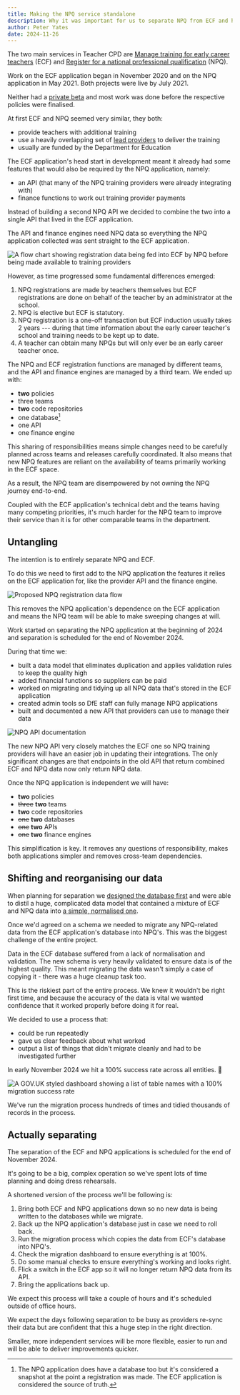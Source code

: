 ```yaml
---
title: Making the NPQ service standalone
description: Why it was important for us to separate NPQ from ECF and how we did it.
author: Peter Yates
date: 2024-11-26
---
```


The two main services in Teacher CPD are [Manage training for early career teachers](https://manage-training-for-early-career-teachers.education.gov.uk/) (ECF) and [Register for a national professional qualification](https://register-national-professional-qualifications.education.gov.uk/) (NPQ).

Work on the ECF application began in November 2020 and on the NPQ application in May 2021. Both projects were live by July 2021.

Neither had a [private beta](https://www.gov.uk/service-manual/agile-delivery/how-the-beta-phase-works) and most work was done before the respective policies were finalised.

At first ECF and NPQ seemed very similar, they both:

* provide teachers with additional training
* use a heavily overlapping set of [lead providers](https://www.gov.uk/guidance/managing-training-for-early-career-teachers#choosing-a-training-option) to deliver the training
* usually are funded by the Department for Education

The ECF application's head start in development meant it already had some features that would also be required by the NPQ application, namely:

* an API (that many of the NPQ training providers were already integrating with)
* finance functions to work out training provider payments

Instead of building a second NPQ API we decided to combine the two into a single API that lived in the ECF application.

The API and finance engines need NPQ data so everything the NPQ application collected was sent straight to the ECF application.

![A flow chart showing registration data being fed into ECF by NPQ before being made available to training providers](/register-for-an-npq/2024-11-26-npq-becoming-standalone/npq-registration-data-flow.png)

However, as time progressed some fundamental differences emerged:

1. NPQ registrations are made by teachers themselves but ECF registrations are done on behalf of the teacher by an administrator at the school.
2. NPQ is elective but ECF is statutory.
3. NPQ registration is a one-off transaction but ECF induction usually takes 2 years --- during that time information about the early career teacher's school and training needs to be kept up to date.
4. A teacher can obtain many NPQs but will only ever be an early career teacher once.

The NPQ and ECF registration functions are managed by different teams, and the API and finance engines are managed by a third team. We ended up with:

* **two** policies
* three teams
* **two** code repositories
* one database[^1]
* one API
* one finance engine

This sharing of responsibilities means simple changes need to be carefully planned across teams and releases carefully coordinated. It also means that new NPQ features are reliant on the availability of teams primarily working in the ECF space.

As a result, the NPQ team are disempowered by not owning the NPQ journey end-to-end.

Coupled with the ECF application's technical debt and the teams having many competing priorities, it's much harder for the NPQ team to improve their service than it is for other comparable teams in the department.

## Untangling

The intention is to entirely separate NPQ and ECF.

To do this we need to first add to the NPQ application the features it relies on the ECF application for, like the provider API and the finance engine.

![Proposed NPQ registration data flow](/register-for-an-npq/2024-11-26-npq-becoming-standalone/proposed-npq-data-flow.png)

This removes the NPQ application's dependence on the ECF application and means the NPQ team will be able to make sweeping changes at will.

Work started on separating the NPQ application at the beginning of 2024 and separation is scheduled for the end of November 2024.

During that time we:

* built a data model that eliminates duplication and applies validation rules to keep the quality high
* added financial functions so suppliers can be paid
* worked on migrating and tidying up all NPQ data that's stored in the ECF application
* created admin tools so DfE staff can fully manage NPQ applications
* built and documented a new API that providers can use to manage their data

![NPQ API documentation](/register-for-an-npq/2024-11-26-npq-becoming-standalone/npq-api-docs.png)

The new NPQ API very closely matches the ECF one so NPQ training providers will have an easier job in updating their integrations. The only significant changes are that endpoints in the old API that return combined ECF and NPQ data now only return NPQ data.

Once the NPQ application is independent we will have:

* **two** policies
* ~~three~~ **two** teams
* **two** code repositories
* ~~one~~ **two** databases
* ~~one~~ **two** APIs
* ~~one~~ **two** finance engines

This simplification is key. It removes any questions of responsibility, makes both applications simpler and removes cross-team dependencies.

## Shifting and reorganising our data

When planning for separation we [designed the database first](/ecf-v2/designing-the-database-first/) and were able to distil a huge, complicated data model that contained a mixture of ECF and NPQ data into [a simple, normalised one](https://github.com/DFE-Digital/npq-separation/blob/main/data-modelling.md).

Once we'd agreed on a schema we needed to migrate any NPQ-related data from the ECF application's database into NPQ's. This was the biggest challenge of the entire project.

Data in the ECF database suffered from a lack of normalisation and validation. The new schema is very heavily validated to ensure data is of the highest quality. This meant migrating the data wasn't simply a case of copying it - there was a huge cleanup task too.

This is the riskiest part of the entire process. We knew it wouldn't be right first time, and because the accuracy of the data is vital we wanted confidence that it worked properly before doing it for real.

We decided to use a process that:

* could be run repeatedly
* gave us clear feedback about what worked
* output a list of things that didn't migrate cleanly and had to be investigated further

In early November 2024 we hit a 100% success rate across all entities. 🎉

![A GOV.UK styled dashboard showing a list of table names with a 100% migration success rate](/register-for-an-npq/2024-11-26-npq-becoming-standalone/migration-stats.png)

We've run the migration process hundreds of times and tidied thousands of records in the process.


## Actually separating

The separation of the ECF and NPQ applications is scheduled for the end of November 2024.

It's going to be a big, complex operation so we've spent lots of time planning and doing dress rehearsals.

A shortened version of the process we'll be following is:

1. Bring both ECF and NPQ applications down so no new data is being written to the databases while we migrate.
2. Back up the NPQ application's database just in case we need to roll back.
3. Run the migration process which copies the data from ECF's database into NPQ's.
4. Check the migration dashboard to ensure everything is at 100%.
5. Do some manual checks to ensure everything's working and looks right.
5. Flick a switch in the ECF app so it will no longer return NPQ data from its API.
6. Bring the applications back up.

We expect this process will take a couple of hours and it's scheduled outside of office hours.

We expect the days following separation to be busy as providers re-sync their data but are confident that this a huge step in the right direction.

Smaller, more independent services will be more flexible, easier to run and will be able to deliver improvements quicker.

[^1]: The NPQ application does have a database too but it's considered a snapshot at the point a registration was made. The ECF application is considered the source of truth.
